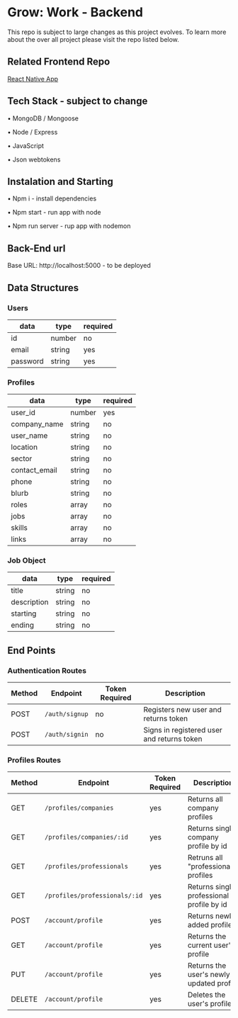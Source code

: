 # Grow: Work - Backend

This repo is subject to large changes as this project evolves. To learn more about the over all project please visit the repo listed below.

## Related Frontend Repo

[React Native App](https://github.com/Dionne-Stratton/grow-work-frontend-react-native)

## Tech Stack - subject to change

• MongoDB / Mongoose

• Node / Express

• JavaScript

• Json webtokens

## Instalation and Starting

• Npm i - install dependencies

• Npm start - run app with node

• Npm run server - rup app with nodemon

## Back-End url

Base URL: http://localhost:5000 - to be deployed

## Data Structures

### Users

| data         | type   | required |
| ------------ | ------ | -------- |
| id           | number | no       |
| email        | string | yes      |
| password     | string | yes      |

### Profiles

| data          | type   | required |
| ------------- | ------ | -------- |
| user_id       | number | yes      |
| company_name  | string | no       |
| user_name     | string | no       |
| location      | string | no       |
| sector        | string | no       |
| contact_email | string | no       |
| phone         | string | no       |
| blurb         | string | no       |
| roles         | array  | no       |
| jobs          | array  | no       |
| skills        | array  | no       |
| links         | array  | no       |

### Job Object

| data         | type   | required |
| ------------ | ------ | -------- |
| title        | string | no       |
| description  | string | no       |
| starting     | string | no       |
| ending       | string | no       |

## End Points

### Authentication Routes

| Method | Endpoint       | Token Required | Description                                |
| ------ | -------------- | -------------- | ------------------------------------------ |
| POST   | `/auth/signup` | no             | Registers new user and returns token       |
| POST   | `/auth/signin` | no             | Signs in registered user and returns token |

### Profiles Routes

| Method | Endpoint                      | Token Required | Description                               |
| ------ | ------------------------------| -------------- | ----------------------------------------  |
| GET    | `/profiles/companies`         | yes            | Returns all company profiles              |
| GET    | `/profiles/companies/:id`     | yes            | Returns single company profile by id      |
| GET    | `/profiles/professionals`     | yes            | Retruns all "professionals" profiles      |
| GET    | `/profiles/professionals/:id` | yes            | Returns single professional profile by id |
| POST   | `/account/profile`            | yes            | Returns newly added profile               |
| GET    | `/account/profile`            | yes            | Returns the current user's profile        |
| PUT    | `/account/profile`            | yes            | Returns the user's newly updated profile  |
| DELETE | `/account/profile`            | yes            | Deletes the user's profile                |



